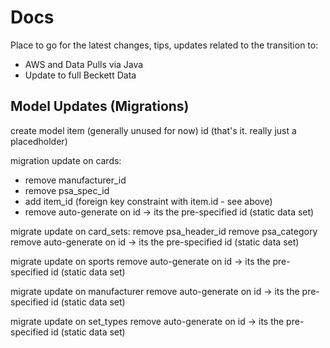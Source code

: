 # Docs

Place to go for the latest changes, tips, updates related to the transition to:
- AWS and Data Pulls via Java
- Update to full Beckett Data

## Model Updates (Migrations)

create model item (generally unused for now)
id
(that's it. really just a placedholder)


migration update on cards:
- remove manufacturer_id
- remove psa_spec_id
- add item_id (foreign key constraint with item.id - see above)
- remove auto-generate on id -> its the pre-specified id (static data set)

migrate update on card_sets:
remove psa_header_id
remove psa_category
remove auto-generate on id -> its the pre-specified id (static data set)

migrate update on sports
remove auto-generate on id -> its the pre-specified id (static data set)

migrate update on manufacturer
remove auto-generate on id -> its the pre-specified id (static data set)

migrate update on set_types
remove auto-generate on id -> its the pre-specified id (static data set)

